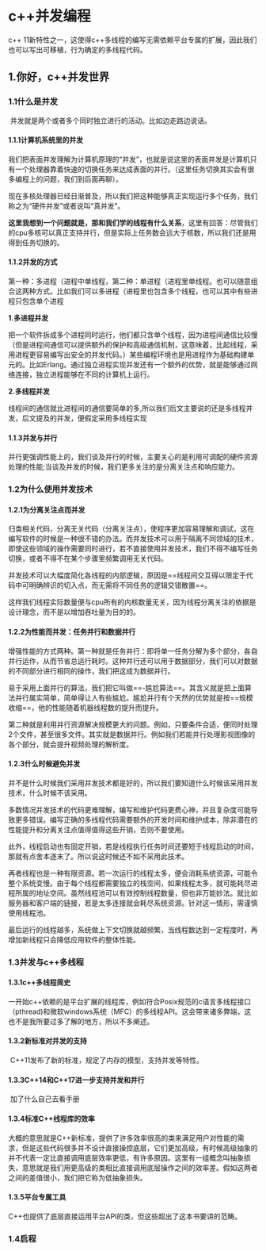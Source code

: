 # c++并发编程

c++ 11新特性之一，这使得c++多线程的编写无需依赖平台专属的扩展，因此我们也可以写出可移植，行为确定的多线程代码。

## 1.你好，c++并发世界

### 1.1什么是并发

​	并发就是两个或者多个同时独立进行的活动。比如边走路边说话。

#### 1.1.1计算机系统里的并发

​	我们把表面并发理解为计算机原理的“并发”，也就是说这里的表面并发是计算机只有一个处理器靠着快速的切换任务来达成表面的并行。（这里任务切换其实会有很多编程上的问题，我们到后面再聊）。

​	现在多核处理器已经日渐普及，所以我们把这种能够真正实现运行多个任务，我们称之为“硬件并发”或者说叫“真并发”。

​	**这里我想到一个问题就是，那和我们学的线程有什么关系**，这里有回答：尽管我们的cpu多核可以真正支持并行，但是实际上任务数会远大于核数，所以我们还是用得到任务切换的。

#### 1.1.2并发的方式	

​	第一种：多进程（进程中单线程，第二种：单进程（进程里单线程。也可以随意组合这两种方式。比如我们可以多进程（进程里也包含多个线程，也可以其中有些进程只包含单个进程

**1.多进程并发**

​	把一个软件拆成多个进程同时运行，他们都只含单个线程，因为进程间通信比较慢（但是进程间通信可以提供额外的保护和高级通信机制，这意味着，比起线程，采用进程更容易编写出安全的并发代码。）某些编程环境也是用进程作为基础构建单元的。比如Erlang。通过独立进程实现并发还有一个额外的优势，就是能够通过网络连接，独立进程能够在不同的计算机上运行。

**2.多线程并发**

​	线程间的通信就比进程间的通信要简单的多,所以我们后文主要说的还是多线程并发，后文提及的并发，便假定采用多线程实现

#### 1.1.3并发与并行

​	并行更强调性能上的，我们谈及并行的时候，主要关心的是利用可调配的硬件资源处理的性能;当谈及并发的时候，我们更多关注的是分离关注点和响应能力。

### 1.2为什么使用并发技术

#### 1.2.1为分离关注点而并发

​	归类相关代码，分离无关代码（分离关注点），使程序更加容易理解和调试，这在编写软件的时候是一种很不错的办法。而并发技术可以用于隔离不同领域的技术，即使这些领域的操作需要同时进行，若不直接使用并发技术，我们不得不编写任务切换，或者不得不在某个步骤里频繁调用无关代码。

​	并发技术可以大幅度简化各线程的内部逻辑，原因是==线程间交互得以限定于代码中可明确辨识的切入点，而无需将不同任务的逻辑交错散置==。

​		这样我们线程实际数量便与cpu所有的内核数量无关，因为线程分离关注的依据是设计理念，而不是以增加吞吐量为目的的。

#### 1.2.2为性能而并发：任务并行和数据并行

​	增强性能的方式两种。第一种就是任务并行：即将单一任务分解为多个部分，各自并行运作，从而节省总运行耗时。这种并行还可以用于数据部分，我们可以对数据的不同部分进行相同的操作，我们把这成为数据并行。

​	易于采用上面并行的算法，我们把它叫做==-尴尬算法==。其含义就是把上面算法并行属实简单，简单得让人有些尴尬。尴尬并行有个天然的优势就是按==规模收缩==，他的性能随着机器线程数的提升而提升。

​	第二种就是利用并行资源解决规模更大的问题。例如，只要条件合适，便同时处理2个文件，甚至很多文件。其实就是数据并行。例如我们若能并行处理影视图像的各个部分，就会提升视频处理的解析度。

#### 1.2.3什么时候避免并发

​	并不是什么时候我们采用并发技术都是好的，所以我们要知道什么时候该采用并发技术，什么时候不该采用。

​	多数情况并发技术的代码更难理解，编写和维护代码更费心神，并且复杂度可能导致更多错误。编写正确的多线程代码需要额外的开发时间和维护成本，除非潜在的性能提升和分离关注点值得值得这些开销，否则不要使用。

​	此外，线程启动也有固定开销，若是线程执行任务时间还要短于线程启动的时间，那就有点舍本逐末了。所以说这时候还不如不采用此技术。

​	再者线程也是一种有限资源。若一次运行的线程太多，便会消耗系统资源，可能令整个系统变慢。由于每个线程都需要独立的栈空间，如果线程太多，就可能耗尽进程所属的地址空间。虽然线程池可以有效控制线程数量，但也非万能妙法。就比如服务器和客户端的链接，若是太多连接就会耗尽系统资源。针对这一情形，需谨慎使用线程池。

​	最后运行的线程越多，系统做上下文切换就越频繁，当线程数达到一定程度时，再增加新线程只会降低应用软件的整体性能。

### 1.3并发与c++多线程

#### 1.3.1c++多线程简史

​	一开始c++依赖的是平台扩展的线程库，例如符合Posix规范的c语言多线程接口（pthread)和微软windows系统（MFC）的多线程API。这会带来诸多弊端，这也不是我所要过多了解的地方，所以不多阐述。

#### 1.3.2新标准对并发的支持

​	C++11发布了新的标准，规定了内存的模型，支持并发等特性。

#### 1.3.3C++14和C++17进一步支持并发和并行

​	加了什么自己去看手册

#### 1.3.4标准C++线程库的效率

​	大概的意思就是C++新标准，提供了许多效率很高的类来满足用户对性能的需求，但是这些代码很多并不设计直接操控底层，它们更加高级，有时候高级抽象的并不代表一定比直接调用底层效率更低，有许多原因。这里有一组概念叫抽象损失，意思就是我们用更高级的类相比直接调用底层操作之间的效率差。假如这两者之间的差值很小，我们把它称为低抽象损失。

#### 1.3.5平台专属工具

​	C++也提供了底层直接运用平台API的类，但这些超出了这本书要讲的范畴。

### 1.4启程

